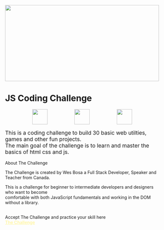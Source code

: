<link rel="preconnect" href="https://fonts.googleapis.com">
<link rel="preconnect" href="https://fonts.gstatic.com" crossorigin>
<link href="https://fonts.googleapis.com/css2?family=Poppins:ital,wght@0,100;0,200;0,300;0,400;0,500;0,600;0,700;0,800;0,900;1,100;1,200;1,300;1,400;1,500;1,600;1,700;1,800;1,900&display=swap" rel="stylesheet">
<html style="padding: 0px;  margin: 0px;  box-sizing: border-box;  font-family: 'Poppins', sans-serif;"></html>
<div class="banner" style="width:100%; height:250px;">
  <img src="https://res.cloudinary.com/wesbos/image/fetch/w_700,q_auto,f_auto/https://courses.wesbos.com/images/JS3-social-share.png" style="width:100%; height:100%;">
</div>
<h1>JS Coding Challenge</h1>
<div>
  <div class="intro-icons" style="display:flex; justify-content:space-evenly; align-items:center; width:100%;">
    <img src="https://cdn-icons-png.flaticon.com/512/174/174854.png" style="height:50px;">
    <img src="https://cdn-icons-png.flaticon.com/512/732/732190.png" style="height:50px;">
    <img src="https://cdn-icons-png.flaticon.com/512/5968/5968292.png" style="height:50px;">
  </div>
  <br>
  <span style="font-size: 1.1rem;">This is a coding challenge to build 30 basic web utilties, games and other fun projects.</span>
  <br>
  <span style="font-size: 1.1rem;">The main goal of the challenge is to learn and master the basics of html css and js.</span>
</div>
<br>
<div>
  <span>About The Challenge</span>
  <p>The Challenge is created by Wes Bosa a Full Stack Developer, Speaker and Teacher from Canada.</p>
  <p>This is a challenge for beginner to intermediate developers and designers who want to become <br> comfortable with both JavaScript fundamentals and working in the DOM without a library. </p>
  <br>
  <span>Accept The Challenge and practice your skill here</span>
  <br>
  <a href="https://javascript30.com/" style="font-weight:600; color:rgb(255, 245, 158); text-decoration:underline;">The Challenge</a>
</div>
